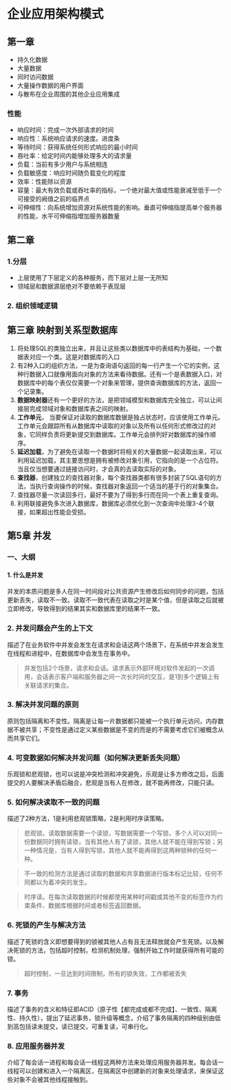 # 企业应用架构模式
## 第一章
- 持久化数据
- 大量数据
- 同时访问数据
- 大量操作数据的用户界面
- 与散布在企业周围的其他企业应用集成
### 性能
- 响应时间：完成一次外部请求的时间
- 响应性：系统响应请求的速度。进度条
- 等待时间：获得系统任何形式响应的最小时间
- 吞吐率：给定时间内能够处理多大的请求量
- 负载：当前有多少用户与系统相连
- 负载敏感度：响应时间随负载变化的程度
- 效率：性能除以资源
- 容量：最大有效负载或吞吐率的指标，一个绝对最大值或性能衰减至低于一个可接受的阙值之前的临界点
- 可伸缩性：向系统增加资源对系统性能的影响。垂直可伸缩指提高单个服务器的性能，水平可伸缩指增加服务器数量

## 第二章
### 1.分层
- 上层使用了下层定义的各种服务，而下层对上层一无所知
- 领域层和数据源层绝对不要依赖于表现层

### 2. 组织领域逻辑

## 第三章 映射到关系型数据库
1. 将处理SQL的类独立出来，并且让这些类以数据库中的表结构为基础，一个数据表对应一个类。这是对数据库的入口
2. 有2种入口的组织方法，一是为查询语句返回的每一行产生一个它的实例，这种行数据入口就像用面向对象的方法来看待数据。还有一个是表数据入口，对数据库中的每个表仅仅需要一个对象来管理，提供查询数据库的方法，返回一个记录集。
3. **数据映射器**还有一个更好的方法，是把领域模型和数据库完全独立，可以让间接层完成领域对象和数据库表之间的映射。
4. **工作单元**， 当要保证对读取的数据库数据是独占状态时，应该使用工作单元。工作单元会跟踪所有从数据库中读取的对象以及所有以任何形式修改过的对象，它同样负责将更新提交到数据库。工作单元会排列好对数据库的操作顺序。
5. **延迟加载**，为了避免在读取一个数据时将相关的大量数据一起读取出来，可以利用延迟加载，其主要思想是拥有被修改对象引用，它指向的是一个占位符。当且仅当想要通过链接访问时，才会真的去读取实际的对象。
6. **查找器**，创建独立的查找器对象，每个查找器类都有很多封装了SQL语句的方法，当执行查询操作的时候，查找器对象返回一个适当的基于行的对象集合。
7. 查找器尽量一次读回多行，最好不要为了得到多行而在同一个表上重复查询。
8. 利用联接避免多次进入数据库，数据库必须优化到一次查询中处理3-4个联接，如果超出性能会受损。


## 第5章 并发
### 一、大纲
#### 1. 什么是并发
并发的本质问题是多人在同一时间段对公共资源产生修改后如何同步的问题，包括更新丢失，读取不一致。读取不一致代表在读取之时是某个值，但是读取之后就被立即修改，导致得到的结果其实和数据库里的结果不一致。
### 2. 并发问题会产生的上下文
描述了在业务软件中并发会发生在请求和会话这两个场景下，在系统中并发会发生在线程和进程中，在数据库中会发生在事务中。

> 并发包括2个场景，请求和会话。请求表示外部环境对软件发起的一次调用，会话表示客户端和服务器之间一次长时间的交互，是1到多个逻辑上有关联请求的集合。

### 3. 解决并发问题的原则
原则包括隔离和不变性。隔离是让每一片数据都只能被一个执行单元访问，内存数据不被共享；不变性是通过定义某些数据是不变的而是的不需要考虑它们被概念从而共享它们。

### 4. 可变数据如何解决并发问题（如何解决更新丢失问题）
乐观锁和悲观锁，也可以说是冲突检测和冲突避免，乐观是让多方修改之后，后面提交的人要解决矛盾后融合，悲观是当有人在修改，就不能再修改，只能只读。



### 5. 如何解决读取不一致的问题

描述了2种方法，1是利用悲观锁策略，2是利用时序读策略。



>悲观锁。读取数据需要一个读锁，写数据需要一个写锁，多个人可以对同一份数据同时拥有读锁，当有其他人有了读锁，其他人就不能在得到写锁；另一种情况是，当有人得到写锁，其他人就不能再得到这两种锁种的任何一种。

>不一致的检测方法是通过读取的数据和共享数据进行版本标记比较，任何不同都以为着冲突的发生。

>时序读。在每次读取数据的时候都使用某种时间戳或其他不变的标签作为约束条件、数据库根据时间或者标签返回数据。

### 6. 死锁的产生与解决方法
描述了死锁的含义即想要得到的锁被其他人占有且无法释放就会产生死锁。以及解决死锁的方法，包括超时控制，检测机制处理，强制开始工作时就获得所有可能的锁。
> 超时控制，一旦达到时间限制，所有的锁失效，工作都被丢失

### 7. 事务
描述了事务的含义和特征即ACID（原子性【都完成或都不完成】、一致性、隔离性、持久性），提出了延迟事务，锁升级等概念，介绍了事务隔离的四种级别由低到高包括读未提交，读已提交，可重复读，可串行化。

### 8. 应用服务器并发
介绍了每会话一进程和每会话一线程这两种方法来处理应用服务器并发。每会话一线程可以创建和进入一个隔离区，在隔离区中创建新的对象来处理请求，来保证这些对象不会被其他线程接触到。